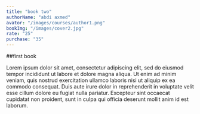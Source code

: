 ```yaml
---
title: "book two"
authorName: "abdi axmed"
avator: "/images/courses/author1.png"
bookImg: "/images/cover2.jpg"
rate: "25"
purchase: "35"
---
```



##first book

Lorem ipsum dolor sit amet, consectetur adipiscing elit, sed do eiusmod tempor incididunt ut labore et dolore magna aliqua. Ut enim ad minim veniam, quis nostrud exercitation ullamco laboris nisi ut aliquip ex ea commodo consequat. Duis aute irure dolor in reprehenderit in voluptate velit esse cillum dolore eu fugiat nulla pariatur. Excepteur sint occaecat cupidatat non proident, sunt in culpa qui officia deserunt mollit anim id est laborum.